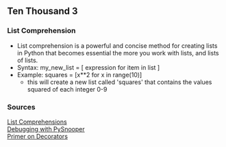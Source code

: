 ## Ten Thousand 3

### List Comprehension

- List comprehension is a powerful and concise method for creating lists in Python that becomes essential the more you work with lists, and lists of lists.
- Syntax: my_new_list = [ expression for item in list ]
- Example: squares = [x**2 for x in range(10)]
  - this will create a new list called 'squares' that contains the values squared of each integer 0-9


### Sources

[List Comprehensions](https://www.pythonforbeginners.com/basics/list-comprehensions-in-python)<br>
[Debugging with PySnooper](https://www.pythonpodcast.com/pysnooper-python-debugging-episode-241/)<br>
[Primer on Decorators](https://realpython.com/primer-on-python-decorators/)<br>